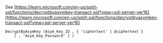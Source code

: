 See [https://learn.microsoft.com/en-us/sql/t-sql/functions/decryptbyasymkey-transact-sql?view=sql-server-ver16](https://learn.microsoft.com/en-us/sql/t-sql/functions/decryptbyasymkey-transact-sql?view=sql-server-ver16)
```
DecryptByAsymKey (Asym_Key_ID , { 'ciphertext' | @ciphertext }   
    [ , 'Asym_Key_Password' ] )
```
